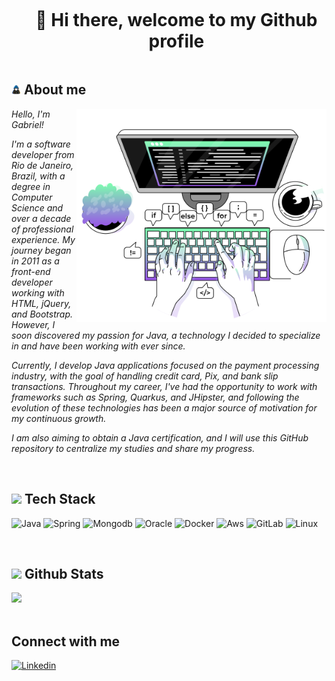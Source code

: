 <div id="user-content-toc">
  <ul align="center">
    <summary><h1 style="display: inline-block">👋 Hi there, welcome to my Github profile </h1></summary>
  </ul>
</div>

## <picture><img src = "https://github.com/gandradedev/gandradedev/blob/main/Images/about_me.gif?raw=true" width = 15px></picture> **About me**

<picture>
<img align="right" src="https://github.com/gandradedev/gandradedev/blob/main/Images/devSetup.svg" width = 400px>
</picture>

*Hello, I'm Gabriel!*

*I'm a software developer from Rio de Janeiro, Brazil, with a degree in Computer Science and over a decade of professional experience. My journey began in 2011 as a front-end developer working with HTML, jQuery, and Bootstrap. However, I soon discovered my passion for Java, a technology I decided to specialize in and have been working with ever since.*

*Currently, I develop Java applications focused on the payment processing industry, with the goal of handling credit card, Pix, and bank slip transactions. Throughout my career, I've had the opportunity to work with frameworks such as Spring, Quarkus, and JHipster, and following the evolution of these technologies has been a major source of motivation for my continuous growth.*

*I am also aiming to obtain a Java certification, and I will use this GitHub repository to centralize my studies and share my progress.*
  
<br>

## <img src="https://media2.giphy.com/media/QssGEmpkyEOhBCb7e1/giphy.gif?cid=ecf05e47a0n3gi1bfqntqmob8g9aid1oyj2wr3ds3mg700bl&rid=giphy.gif" width ="15"><b>  Tech Stack  </b>

<p align="center">

![Java](https://img.shields.io/badge/Java-ED8B00?style=for-the-badge&logo=openjdk&logoColor=white)
![Spring](https://img.shields.io/badge/Spring-6DB33F?style=for-the-badge&logo=spring&logoColor=white)
![Mongodb](https://img.shields.io/badge/MongoDB-4EA94B?style=for-the-badge&logo=mongodb&logoColor=white)
![Oracle](https://img.shields.io/badge/Oracle-F80000?style=for-the-badge&logo=Oracle&logoColor=white)
![Docker](https://img.shields.io/badge/docker-%230db7ed.svg?style=for-the-badge&logo=docker&logoColor=white)
![Aws](https://img.shields.io/badge/Amazon_AWS-232F3E?style=for-the-badge&logo=amazon-aws&logoColor=white)
![GitLab](https://img.shields.io/badge/gitlab-%23181717.svg?style=for-the-badge&logo=gitlab&logoColor=white)
![Linux](https://img.shields.io/badge/Linux-FCC624?style=for-the-badge&logo=linux&logoColor=black)

</p>

<br>

## <img src="https://media.giphy.com/media/iY8CRBdQXODJSCERIr/giphy.gif" width="20"> <b> Github Stats </b>

<div>
  <img height="200em" src="https://github-readme-stats.vercel.app/api/top-langs/?username=gandradedev&layout=donut&theme=dracula"/>
</div>

<br>

## Connect with me 
[![Linkedin](https://img.shields.io/badge/LinkedIn-0077B5?style=for-the-badge&logo=linkedin&logoColor=white)](https://www.linkedin.com/in/gandradedev/)
